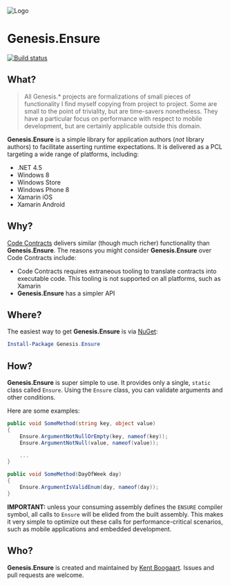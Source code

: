 ![Logo](Art/Logo150x150.png "Logo")

# Genesis.Ensure

[![Build status](https://ci.appveyor.com/api/projects/status/lu38d2kn4tmclwv4?svg=true)](https://ci.appveyor.com/project/kentcb/genesis-ensure)

## What?

> All Genesis.* projects are formalizations of small pieces of functionality I find myself copying from project to project. Some are small to the point of triviality, but are time-savers nonetheless. They have a particular focus on performance with respect to mobile development, but are certainly applicable outside this domain.
 
**Genesis.Ensure** is a simple library for application authors (_not_ library authors) to facilitate asserting runtime expectations. It is delivered as a PCL targeting a wide range of platforms, including:

* .NET 4.5
* Windows 8
* Windows Store
* Windows Phone 8
* Xamarin iOS
* Xamarin Android

## Why?

[Code Contracts]() delivers similar (though much richer) functionality than **Genesis.Ensure**. The reasons you might consider **Genesis.Ensure** over Code Contracts include:

 * Code Contracts requires extraneous tooling to translate contracts into executable code. This tooling is not supported on all platforms, such as Xamarin
 * **Genesis.Ensure** has a simpler API

## Where?

The easiest way to get **Genesis.Ensure** is via [NuGet](http://www.nuget.org/packages/Genesis.Ensure/):

```PowerShell
Install-Package Genesis.Ensure
```

## How?

**Genesis.Ensure** is super simple to use. It provides only a single, `static` class called `Ensure`. Using the `Ensure` class, you can validate arguments and other conditions.

Here are some examples:

```C#
public void SomeMethod(string key, object value)
{
    Ensure.ArgumentNotNullOrEmpty(key, nameof(key));
    Ensure.ArgumentNotNull(value, nameof(value));

    ...
}

public void SomeMethod(DayOfWeek day)
{
    Ensure.ArgumentIsValidEnum(day, nameof(day));
}
```

**IMPORTANT:** unless your consuming assembly defines the `ENSURE` compiler symbol, all calls to `Ensure` will be elided from the built assembly. This makes it very simple to optimize out these calls for performance-critical scenarios, such as mobile applications and embedded development. 

## Who?

**Genesis.Ensure** is created and maintained by [Kent Boogaart](http://kent-boogaart.com). Issues and pull requests are welcome.